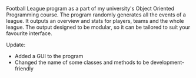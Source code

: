 Football League program as a part of my university's Object Oriented Programming course.
The program randomly generates all the events of a league.
It outputs an overview and stats for players, teams and the whole league.
The output designed to be modular, so it can be tailored to suit your favourite interface.

Update:
* Added a GUI to the program
* Changed the name of some classes and methods to be development-friendly
